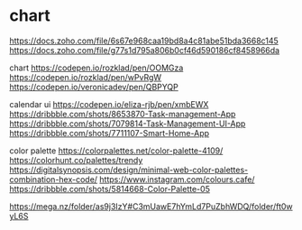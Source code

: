 # chart
https://docs.zoho.com/file/6s67e968caa19bd8a4c81abe51bda3668c145
https://docs.zoho.com/file/g77s1d795a806b0cf46d590186cf8458966da

chart
https://codepen.io/rozklad/pen/OOMGza
https://codepen.io/rozklad/pen/wPvRgW
https://codepen.io/veronicadev/pen/QBPYQP

calendar ui
https://codepen.io/eliza-rjb/pen/xmbEWX
https://dribbble.com/shots/8653870-Task-management-App
https://dribbble.com/shots/7079814-Task-Management-UI-App
https://dribbble.com/shots/7711107-Smart-Home-App

color palette
https://colorpalettes.net/color-palette-4109/
https://colorhunt.co/palettes/trendy
https://digitalsynopsis.com/design/minimal-web-color-palettes-combination-hex-code/
https://www.instagram.com/colours.cafe/
https://dribbble.com/shots/5814668-Color-Palette-05

https://mega.nz/folder/as9j3IzY#C3mUawE7hYmLd7PuZbhWDQ/folder/ft0wyL6S
